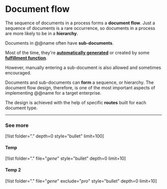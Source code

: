 # Document flow

The sequence of documents in a process forms a **document flow**. Just a sequence of documents is a rare occurrence, so documents in a process are more likely to be in a **hierarchy**.

Documents in @@name often have **sub-documents**. 

Most of the time, they're **[automatically generated](generation.md)** or created by some **[fulfillment function](fulfillment.md)**. 

However, manually entering a sub-document is also allowed and sometimes encouraged.

Documents and sub-documents can **form** a sequence, or hierarchy. The document flow design, therefore, is one of the most important aspects of implementing @@name for a target enterprise.

The design is achieved with the help of specific **routes** built for each document type.

-------
### See more

[!list folder="." depth=0 style="bullet" limit=100]

#### Temp
[!list folder="." file="*gene*" style="bullet" depth=0 limit=10]


#### Temp 2
[!list folder="." file="*gene*" exclude="*pro*" style="bullet" depth=0 limit=10]
